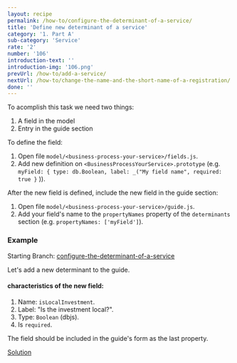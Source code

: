 ```yaml
---
layout: recipe
permalink: /how-to/configure-the-determinant-of-a-service/
title: 'Define new determinant of a service'
category: '1. Part A'
sub-category: 'Service'
rate: '2'
number: '106'
introduction-text: ''
introduction-img: '106.png'
prevUrl: /how-to/add-a-service/
nextUrl: /how-to/change-the-name-and-the-short-name-of-a-registration/
done: ''
---
```


To acomplish this task we need two things:

1. A field in the model
2. Entry in the guide section

To define the field:

1. Open file `model/<business-process-your-service>/fields.js`.
2. Add new definition on `<BusinessProcessYourService>.prototype` (e.g. `myField: { type: db.Boolean, label: _("My field name", required: true }` )).

After the new field is defined, include the new field in the guide section:

1. Open file `model/<business-process-your-service>/guide.js`.
2. Add your field's name to the `propertyNames` property of the `determinants` section (e.g. `propertyNames: ['myField']`).

### Example

Starting Branch: [configure-the-determinant-of-a-service](https://github.com/egovernment/eregistrations-demo/tree/configure-the-determinant-of-a-service)

Let's add a new determinant to the guide.

#### characteristics of the new field:

1. Name: `isLocalInvestment`.
2. Label: "Is the investment local?".
3. Type: `Boolean` (dbjs).
4. Is `required`.

The field should be included in the guide's form as the last property.

[Solution](https://github.com/egovernment/eregistrations-demo/compare/configure-the-determinant-of-a-service...configure-the-determinant-of-a-service-solution?expand=1)
